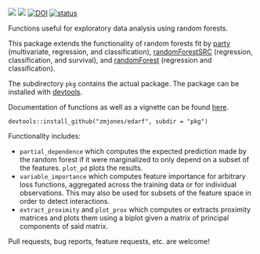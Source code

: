![](https://travis-ci.org/zmjones/edarf.svg) ![](http://www.r-pkg.org/badges/version/edarf)
[![DOI](https://zenodo.org/badge/23669422.svg)](https://zenodo.org/badge/latestdoi/23669422)
[![status](http://joss.theoj.org/papers/d29df349c8450ef958c0fde5bf164371/status.svg)](http://joss.theoj.org/papers/d29df349c8450ef958c0fde5bf164371)

Functions useful for exploratory data analysis using random forests.

This package extends the functionality of random forests fit by [party](http://cran.r-project.org/web/packages/party/index.html) (multivariate, regression, and classification), [randomForestSRC](http://cran.r-project.org/web/packages/randomForestSRC/index.html) (regression, classification, and survival), and [randomForest](http://cran.r-project.org/web/packages/randomForest/index.html) (regression and classification).

The subdirectory `pkg` contains the actual package. The package can be installed with [devtools](https://cran.r-project.org/web/packages/devtools/index.html).

Documentation of functions as well as a vignette can be found [here](http://zmjones.github.io/edarf/).

```{r}
devtools::install_github("zmjones/edarf", subdir = "pkg")
```

Functionality includes:

 - `partial_dependence` which computes the expected prediction made by the random forest if it were marginalized to only depend on a subset of the features. `plot_pd` plots the results.
 - `variable_importance` which computes feature importance for arbitrary loss functions, aggregated across the training data or for individual observations. This may also be used for subsets of the feature space in order to detect interactions.
 - `extract_proximity` and `plot_prox` which computes or extracts proximity matrices and plots them using a biplot given a matrix of principal components of said matrix.

Pull requests, bug reports, feature requests, etc. are welcome!
